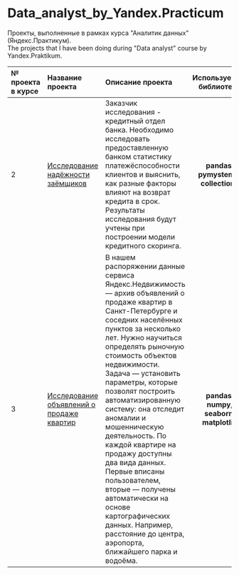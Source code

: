 # Data_analyst_by_Yandex.Practicum
Проекты, выполненные в рамках курса "Аналитик данных" (Яндекс.Практикум).  
The projects that I have been doing during "Data analyst" course by Yandex.Praktikum.

| № проекта в курсе | Название проекта | Описание проекта | Используемые библиотеки | Дополнительно | 
| :--- | :--- | :--- | :---: | :--- | 
| 2 | [Исследование надёжности заёмщиков](https://github.com/AinslieRed8/Data_analyst_by_Yandex.Practicum/blob/main/bank_credit_scoring.ipynb) | Заказчик исследования - кредитный отдел банка. Необходимо исследовать предоставленную банком статистику платежёспособности клиентов и выяснить, как разные факторы влияют на возврат кредита в срок. Результаты исследования будут учтены при построении модели кредитного скоринга. | **pandas, pymystem3, collections** | Лемматизация |
| 3 | [Исследование объявлений о продаже квартир](https://github.com/AinslieRed8/Data_analyst_by_Yandex.Practicum/blob/main/sale_of_apartments.ipynb) | В нашем распоряжении данные сервиса Яндекс.Недвижимость — архив объявлений о продаже квартир в Санкт-Петербурге и соседних населённых пунктов за несколько лет. Нужно научиться определять рыночную стоимость объектов недвижимости. Задача — установить параметры, которые позволят построить автоматизированную систему: она отследит аномалии и мошенническую деятельность. По каждой квартире на продажу доступны два вида данных. Первые вписаны пользователем, вторые — получены автоматически на основе картографических данных. Например, расстояние до центра, аэропорта, ближайшего парка и водоёма. | **pandas, numpy, seaborn, matplotlib** | - |
